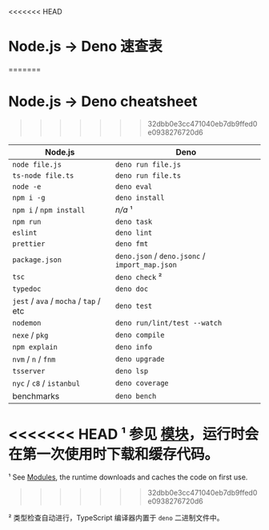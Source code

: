 <<<<<<< HEAD
# Node.js -> Deno 速查表
=======
# Node.js -> Deno cheatsheet
>>>>>>> 32dbb0e3cc471040eb7db9ffed0e0938276720d6

| Node.js                                | Deno                                           |
| -------------------------------------- | ---------------------------------------------- |
| `node file.js`                         | `deno run file.js`                             |
| `ts-node file.ts`                      | `deno run file.ts`                             |
| `node -e`                              | `deno eval`                                    |
| `npm i -g`                             | `deno install`                                 |
| `npm i` / `npm install`                | _n/a_ ¹                                        |
| `npm run`                              | `deno task`                                    |
| `eslint`                               | `deno lint`                                    |
| `prettier`                             | `deno fmt`                                     |
| `package.json`                         | `deno.json` / `deno.jsonc` / `import_map.json` |
| `tsc`                                  | `deno check` ²                                 |
| `typedoc`                              | `deno doc`                                     |
| `jest` / `ava` / `mocha` / `tap` / etc | `deno test`                                    |
| `nodemon`                              | `deno run/lint/test --watch`                   |
| `nexe` / `pkg`                         | `deno compile`                                 |
| `npm explain`                          | `deno info`                                    |
| `nvm` / `n` / `fnm`                    | `deno upgrade`                                 |
| `tsserver`                             | `deno lsp`                                     |
| `nyc` / `c8` / `istanbul`              | `deno coverage`                                |
| benchmarks                             | `deno bench`                                   |

<<<<<<< HEAD
¹ 参见 [模块](../basics/modules.md)，运行时会在第一次使用时下载和缓存代码。
=======
¹ See [Modules](../basics/modules.md), the runtime downloads and caches the code
on first use.
>>>>>>> 32dbb0e3cc471040eb7db9ffed0e0938276720d6

² 类型检查自动进行，TypeScript 编译器内置于 `deno` 二进制文件中。
